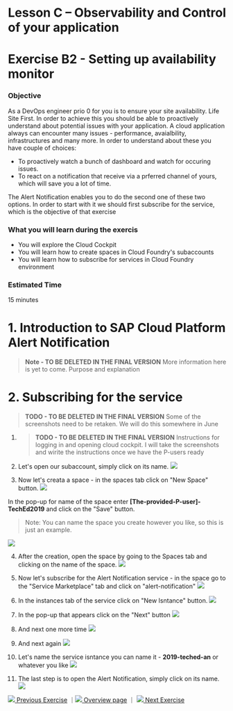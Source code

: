 # Lesson C – Observability and Control of your application
# Exercise B2 - Setting up availability monitor

### Objective
As a DevOps engineer prio 0 for you is to ensure your site availability. Life Site First. In order to achieve this you should be able to proactively understand about potential issues with your application. A cloud application always can encounter many issues - performance, avaialbility, infrastructures and many more. In order to understand about these you have couple of choices:
* To proactively watch a bunch of dashboard and watch for occuring issues.
* To react on a notification that receive via a prferred channel of yours, which will save you a lot of time.

The Alert Notification enables you to do the second one of these two options. In order to start with it we should first subscribe for the service, which is the objective of that exercise

### What you will learn during the exercis
* You will explore the Cloud Cockpit
* You will learn how to create spaces in Cloud Foundry's subaccounts
* You will learn how to subscribe for services in Cloud Foundry environment

### Estimated Time
15 minutes

# 1. Introduction to SAP Cloud Platform Alert Notification
> **Note - TO BE DELETED IN THE FINAL VERSION**  More information here is yet to come. Purpose and explanation

# 2. Subscribing for the service
> **TODO - TO BE DELETED IN THE FINAL VERSION**  Some of the screenshots need to be retaken. We will do this somewhere in June

1. > **TODO - TO BE DELETED IN THE FINAL VERSION**  Instructions for logging in and opening cloud cockpit. I will take the screenshots and wirite the instructions once we have the P-users ready

2. Let's open our subaccount, simply click on its name.
![](../../images/c1_1_navigate_to_subaccount.png)

3. Now let's creata a space - in the spaces tab click on "New Space" button.
![](../../images/c1_2_create_space.png)

In the pop-up for name of the space enter **[The-provided-P-user]-TechEd2019** and click on the "Save" button. 
> Note: You can name the space you create however you like, so this is just an example.

![](../../images/c1_3_assign_roles.png)

4. After the creation, open the space by going to the Spaces tab and clicking on the name of the space.
![](../../images/c1_4_open_space.png)

5. Now let's subscribe for the Alert Notification service - in the space go to the "Service Marketplace" tab and click on "alert-notification"
![](../../images/c1_5_subscribe.png)

6. In the instances tab of the service click on "New Isntance" button.
![](../../images/c1_6_create_instance.png)

7. In the pop-up that appears click on the "Next" button
![](../../images/c1_7_create_instance_next.png)

8. And next one more time
![](../../images/c1_8_chose_plan.png)

8. And next again
![](../../images/c1_9_chose_app.png)

9. Let's name the service isntance you can name it - **2019-teched-an** or whatever you like
![](../../images/c1_10_name_instance.png)

10. The last step is to open the Alert Notification, simply click on its name.
![](../../images/c1_11_open_alert_notification.png)

[![](../../images/nav-previous.png) Previous Exercise](../B2/README.md) ｜[![](../../images/nav-home.png) Overview page](../../README.md) ｜ [![](../../images/nav-next.png) Next Exercise](../exercises/C2/README.md)